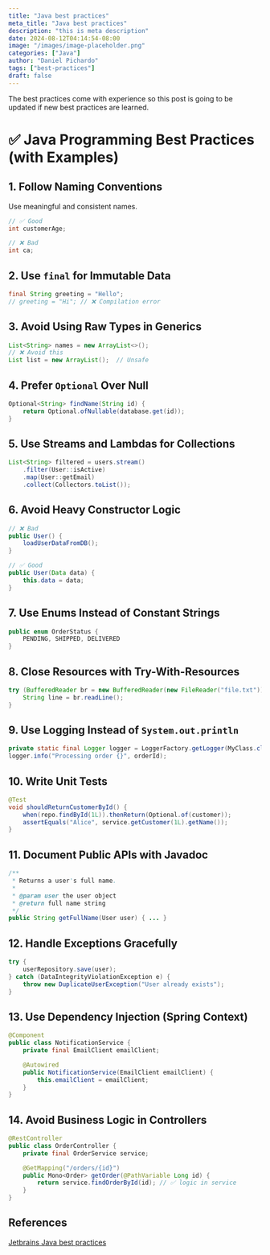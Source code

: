 ```yaml
---
title: "Java best practices"
meta_title: "Java best practices"
description: "this is meta description"
date: 2024-08-12T04:14:54-08:00
image: "/images/image-placeholder.png"
categories: ["Java"]
author: "Daniel Pichardo"
tags: ["best-practices"]
draft: false
---
```


The best practices come with experience so this post is going to be updated if new best practices are learned.

# ✅ Java Programming Best Practices (with Examples)

## 1. Follow Naming Conventions
Use meaningful and consistent names.

```java
// ✅ Good
int customerAge;

// ❌ Bad
int ca;
```

## 2. Use `final` for Immutable Data

```java
final String greeting = "Hello";
// greeting = "Hi"; // ❌ Compilation error
```

## 3. Avoid Using Raw Types in Generics

```java
List<String> names = new ArrayList<>();
// ❌ Avoid this
List list = new ArrayList();  // Unsafe
```

## 4. Prefer `Optional` Over Null

```java
Optional<String> findName(String id) {
    return Optional.ofNullable(database.get(id));
}
```

## 5. Use Streams and Lambdas for Collections

```java
List<String> filtered = users.stream()
    .filter(User::isActive)
    .map(User::getEmail)
    .collect(Collectors.toList());
```

## 6. Avoid Heavy Constructor Logic

```java
// ❌ Bad
public User() {
    loadUserDataFromDB();
}

// ✅ Good
public User(Data data) {
    this.data = data;
}
```

## 7. Use Enums Instead of Constant Strings

```java
public enum OrderStatus {
    PENDING, SHIPPED, DELIVERED
}
```

## 8. Close Resources with Try-With-Resources

```java
try (BufferedReader br = new BufferedReader(new FileReader("file.txt"))) {
    String line = br.readLine();
}
```

## 9. Use Logging Instead of `System.out.println`

```java
private static final Logger logger = LoggerFactory.getLogger(MyClass.class);
logger.info("Processing order {}", orderId);
```

## 10. Write Unit Tests

```java
@Test
void shouldReturnCustomerById() {
    when(repo.findById(1L)).thenReturn(Optional.of(customer));
    assertEquals("Alice", service.getCustomer(1L).getName());
}
```

## 11. Document Public APIs with Javadoc

```java
/**
 * Returns a user's full name.
 *
 * @param user the user object
 * @return full name string
 */
public String getFullName(User user) { ... }
```

## 12. Handle Exceptions Gracefully

```java
try {
    userRepository.save(user);
} catch (DataIntegrityViolationException e) {
    throw new DuplicateUserException("User already exists");
}
```

## 13. Use Dependency Injection (Spring Context)

```java
@Component
public class NotificationService {
    private final EmailClient emailClient;

    @Autowired
    public NotificationService(EmailClient emailClient) {
        this.emailClient = emailClient;
    }
}
```

## 14. Avoid Business Logic in Controllers

```java
@RestController
public class OrderController {
    private final OrderService service;

    @GetMapping("/orders/{id}")
    public Mono<Order> getOrder(@PathVariable Long id) {
        return service.findOrderById(id); // ✅ logic in service
    }
}
```

## References

[Jetbrains Java best practices](https://blog.jetbrains.com/idea/2024/02/java-best-practices/)
